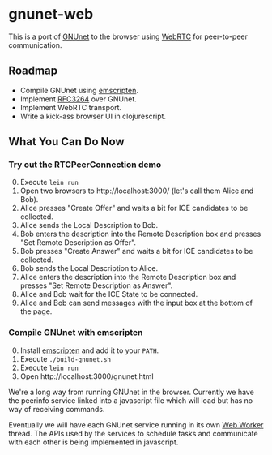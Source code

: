 gnunet-web
==========

This is a port of [GNUnet] to the browser using [WebRTC] for peer-to-peer
communication.

Roadmap
-------
* Compile GNUnet using [emscripten].
* Implement [RFC3264] over GNUnet.
* Implement WebRTC transport.
* Write a kick-ass browser UI in clojurescript.

What You Can Do Now
-------------------

### Try out the RTCPeerConnection demo ###
0. Execute `lein run`
1. Open two browsers to http://localhost:3000/ (let's call them Alice and Bob).
2. Alice presses "Create Offer" and waits a bit for ICE candidates to be
   collected.
3. Alice sends the Local Description to Bob.
4. Bob enters the description into the Remote Description box and presses
   "Set Remote Description as Offer".
5. Bob presses "Create Answer" and waits a bit for ICE candidates to be
   collected.
6. Bob sends the Local Description to Alice.
7. Alice enters the description into the Remote Description box and presses
   "Set Remote Description as Answer".
8. Alice and Bob wait for the ICE State to be connected.
9. Alice and Bob can send messages with the input box at the bottom of the page.

### Compile GNUnet with emscripten ###
0. Install [emscripten] and add it to your `PATH`.
1. Execute `./build-gnunet.sh`
2. Execute `lein run`
3. Open http://localhost:3000/gnunet.html

We're a long way from running GNUnet in the browser. Currently we have the
peerinfo service linked into a javascript file which will load but has no
way of receiving commands.

Eventually we will have each GNUnet service running in its own [Web Worker]
thread. The APIs used by the services to schedule tasks and communicate with
each other is being implemented in javascript.

  [gnunet]: https://gnunet.org
  [webrtc]: http://www.webrtc.org
  [emscripten]: https://github.com/kripken/emscripten
  [rfc3264]: http://www.ietf.org/rfc/rfc3264.txt
  [web worker]: http://www.w3.org/TR/workers/
